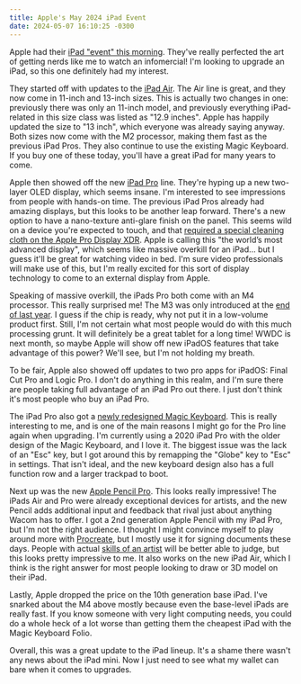 ```yaml
---
title: Apple's May 2024 iPad Event
date: 2024-05-07 16:10:25 -0300
---
```


Apple had their [iPad "event" this morning](https://podcasts.apple.com/ca/podcast/apple-event-may-7/id275834665?i=1000654821230). They've really perfected the art of getting nerds like me to watch an infomercial! I'm looking to upgrade an iPad, so this one definitely had my interest.

They started off with updates to the [iPad Air](https://www.apple.com/ipad-air/). The Air line is great, and they now come in 11-inch and 13-inch sizes. This is actually two changes in one: previously there was only an 11-inch model, and previously everything iPad-related in this size class was listed as "12.9 inches". Apple has happily updated the size to "13 inch", which everyone was already saying anyway. Both sizes now come with the M2 processor, making them fast as the previous iPad Pros. They also continue to use the existing Magic Keyboard. If you buy one of these today, you'll have a great iPad for many years to come.

Apple then showed off the new [iPad Pro](https://www.apple.com/ipad-pro/) line. They're hyping up a new two-layer OLED display, which seems insane. I'm interested to see impressions from people with hands-on time. The previous iPad Pros already had amazing displays, but this looks to be another leap forward. There's a new option to have a nano-texture anti-glare finish on the panel. This seems wild on a device you're expected to touch, and that [required a special cleaning cloth on the Apple Pro Display XDR](https://512pixels.net/2019/12/on-cleaning-the-pro-display-xdr/). Apple is calling this "the world’s most advanced display", which seems like massive overkill for an iPad… but I guess it'll be great for watching video in bed. I'm sure video professionals will make use of this, but I'm really excited for this sort of display technology to come to an external display from Apple.

Speaking of massive overkill, the iPads Pro both come with an M4 processor. This really surprised me! The M3 was only introduced at the [end of last year](https://www.apple.com/ca/newsroom/2023/10/apple-unveils-m3-m3-pro-and-m3-max-the-most-advanced-chips-for-a-personal-computer/). I guess if the chip is ready, why not put it in a low-volume product first. Still, I'm not certain what most people would do with this much processing grunt. It will definitely be a great tablet for a long time! WWDC is next month, so maybe Apple will show off new iPadOS features that take advantage of this power? We'll see, but I'm not holding my breath.

To be fair, Apple also showed off updates to two pro apps for iPadOS: Final Cut Pro and Logic Pro. I don't do anything in this realm, and I'm sure there are people taking full advantage of an iPad Pro out there. I just don't think it's most people who buy an iPad Pro.

The iPad Pro also got a [newly redesigned Magic Keyboard](https://www.apple.com/ipad-keyboards/#magic-keyboard-ipad-pro-gallery). This is really interesting to me, and is one of the main reasons I might go for the Pro line again when upgrading. I'm currently using a 2020 iPad Pro with the older design of the Magic Keyboard, and I love it. The biggest issue was the lack of an "Esc" key, but I got around this by remapping the "Globe" key to "Esc" in settings. That isn't ideal, and the new keyboard design also has a full function row and a larger trackpad to boot.

Next up was the new [Apple Pencil Pro](https://www.apple.com/apple-pencil/). This looks really impressive! The iPads Air and Pro were already exceptional devices for artists, and the new Pencil adds additional input and feedback that rival just about anything Wacom has to offer. I got a 2nd generation Apple Pencil with my iPad Pro, but I'm not the right audience. I thought I might convince myself to play around more with [Procreate](https://procreate.com), but I mostly use it for signing documents these days. People with actual [skills of an artist](https://www.youtube.com/watch?v=wHRzjguU2pU) will be better able to judge, but this looks pretty impressive to me. It also works on the new iPad Air, which I think is the right answer for most people looking to draw or 3D model on their iPad.

Lastly, Apple dropped the price on the 10th generation base iPad. I've snarked about the M4 above mostly because even the base-level iPads are really fast. If you know someone with very light computing needs, you could do a whole heck of a lot worse than getting them the cheapest iPad with the Magic Keyboard Folio.

Overall, this was a great update to the iPad lineup. It's a shame there wasn't any news about the iPad mini. Now I just need to see what my wallet can bare when it comes to upgrades.
